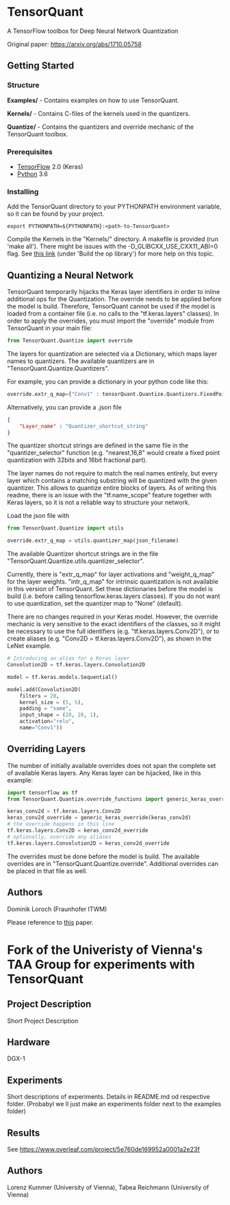 # TensorQuant

A TensorFlow toolbox for Deep Neural Network Quantization

Original paper: https://arxiv.org/abs/1710.05758

## Getting Started

### Structure

**Examples/** - Contains examples on how to use TensorQuant.

**Kernels/** - Contains C-files of the kernels used in the quantizers.

**Quantize/** - Contains the quantizers and override mechanic of the TensorQuant toolbox.

### Prerequisites

- [TensorFlow](https://www.tensorflow.org/) 2.0 (Keras)
- [Python](https://www.python.org/) 3.6

### Installing

Add the TensorQuant directory to your PYTHONPATH environment variable, so it can be found by your project.
``` shell
export PYTHONPATH=${PYTHONPATH}:<path-to-TensorQuant>
```

Compile the Kernels in the "Kernels/" directory. A makefile is provided (run 'make all'). There might be issues with the -D_GLIBCXX_USE_CXX11_ABI=0 flag. See [this link](https://www.tensorflow.org/extend/adding_an_op) (under 'Build the op library') for more help on this topic.

## Quantizing a Neural Network

TensorQuant temporarily hijacks the Keras layer identifiers in order to inline additional ops for the Quantization.
The override needs to be applied before the model is build. Therefore, TensorQuant cannot be used if the model is loaded from a container file (i.e. no calls to the "tf.keras.layers" classes).
In order to apply the overrides, you must import the "override" module from TensorQuant in your main file:

``` python
from TensorQuant.Quantize import override
```

The layers for quantization are selected via a Dictionary, which maps layer names to quantizers. The available quantizers are in "TensorQuant.Quantize.Quantizers".

For example, you can provide a dictionary in your python code like this:
``` python
override.extr_q_map={"Conv1" : tensorQuant.Quantize.Quantizers.FixedPointQuantizer_nearest(16,8)}
```

Alternatively, you can provide a .json file
```json
{
    "Layer_name" : "Quantizer_shortcut_string"
}
```
The quantizer shortcut strings are defined in the same file in the "quantizer_selector" function (e.g. "nearest,16,8" would create a fixed point quantization with 32bits and 16bit fractional part).

The layer names do not require to match the real names entirely, but every layer which contains a matching substring will be quantized with the given quantizer. This allows to quantize entire blocks of layers. As of writing this readme, there is an issue with the "tf.name_scope" feature together with Keras layers, so it is not a reliable way to structure your network.

Load the json file with
```python
from TensorQuant.Quantize import utils

override.extr_q_map = utils.quantizer_map(json_filename)
```
The available Quantizer shortcut strings are in the file "TensorQuant.Quantize.utils.quantizer_selector".

Currently, there is "extr_q_map" for layer activations and "weight_q_map" for the layer weights. "intr_q_map" for intrinsic quantization is not available in this version of TensorQuant.
Set these dictionaries before the model is build (i.e. before calling tensorflow.keras.layers classes). If you do not want to use quantization, set the quantizer map to "None" (default).

There are no changes required in your Keras model. However, the override mechanic is very sensitive to the exact identifiers of the classes, so it might be necessary to use the full identifiers (e.g. "tf.keras.layers.Conv2D"), or to create aliases (e.g. "Conv2D = tf.keras.layers.Conv2D"), as shown in the LeNet example.
``` python
# Introducing an alias for a Keras layer
Convolution2D = tf.keras.layers.Convolution2D

model = tf.keras.models.Sequential()

model.add(Convolution2D(
    filters = 20,
    kernel_size = (5, 5),
    padding = "same",
    input_shape = (28, 28, 1),
    activation="relu",
    name="Conv1"))
```

## Overriding Layers
The number of initially available overrides does not span the complete set of available Keras layers. Any Keras layer can be hijacked, like in this example:
``` python
import tensorflow as tf
from TensorQuant.Quantize.override_functions import generic_keras_override

keras_conv2d = tf.keras.layers.Conv2D
keras_conv2d_override = generic_keras_override(keras_conv2d)
# the override happens in this line
tf.keras.layers.Conv2D = keras_conv2d_override
# optionally, override any aliases
tf.keras.layers.Convolution2D = keras_conv2d_override
```
The overrides must be done before the model is build. The available overrides are in "TensorQuant.Quantize.override". Additional overrides can be placed in that file as well.

## Authors

Dominik Loroch (Fraunhofer ITWM)

Please reference to [this](https://arxiv.org/abs/1710.05758) paper.

# Fork of the Univeristy of Vienna's TAA Group for experiments with TensorQuant
## Project Description
Short Project Description
## Hardware
DGX-1
## Experiments
Short descriptions of experiments. Details in README.md od respective folder. (Probabyl we ll just make an experiments folder next to the examples folder)
## Results
See https://www.overleaf.com/project/5e760de169952a0001a2e23f
## Authors
Lorenz Kummer (University of Vienna), Tabea Reichmann (University of Vienna)
